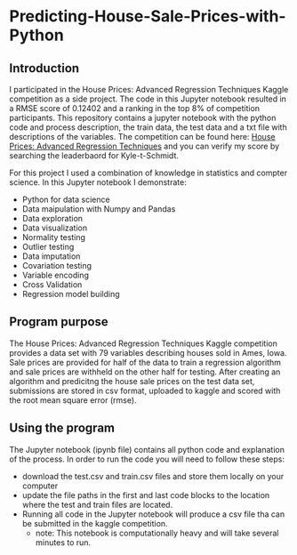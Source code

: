 # Predicting-House-Sale-Prices-with-Python

## Introduction
I participated in the House Prices: Advanced Regression Techniques Kaggle competition as a side project. The code in this Jupyter notebook resulted in a RMSE score of 0.12402 and a ranking in the top 8% of competition participants. This repository contains a jupyter notebook with the python code and process description, the train data, the test data and a txt file with descriptions of the variables. The competition can be found here:  [House Prices: Advanced Regression Techniques](https://www.kaggle.com/c/house-prices-advanced-regression-techniques) and you can verify my score by searching the leaderbaord for Kyle-t-Schmidt.

For this project I used a combination of knowledge in statistics and compter science. In this Jupyter notebook I demonstrate:
* Python for data science
* Data maipulation with Numpy and Pandas
* Data exploration
* Data visualization
* Normality testing
* Outlier testing
* Data imputation
* Covariation testing
* Variable encoding
* Cross Validation
* Regression model building

## Program purpose
The House Prices: Advanced Regression Techniques Kaggle competition provides a data set with 79 variables describing houses sold in Ames, Iowa. Sale prices are provided for half of the data to train a regression algorithm and sale prices are withheld on the other half for testing. After creating an algorithm and predicitng the house sale prices on the test data set, submissions are stored in csv format, uploaded to kaggle and scored with the root mean square error (rmse).


## Using the program
The Jupyter notebook (ipynb file) contains all python code and explanation of the process. In order to run the code you will need to follow these steps:
* download the test.csv and train.csv files and store them locally on your computer
* update the file paths in the first and last code blocks to the location where the test and train files are located.
* Running all code in the Jupyter notebook will produce a csv file tha can be submitted in the kaggle competition.
  * note: This notebook is computationally heavy and will take several minutes to run.
